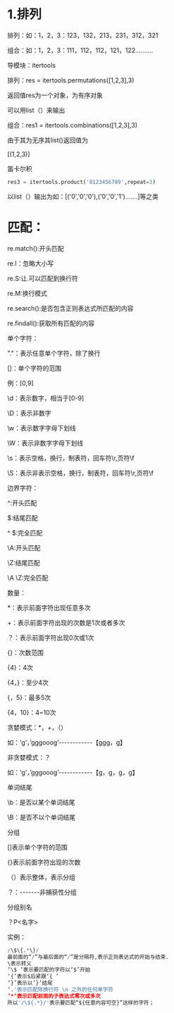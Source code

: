 # 1.排列

排列：如：1，2，3：123，132，213，231，312，321

组合：如：1，2，3：111，112，112，121，122..........

导模块：itertools

排列：res = itertools.permutations([1,2,3],3)

返回值res为一个对象，为有序对象

可以用list（）来输出

组合：res1 = itertools.combinations([1,2,3],3)

由于其为无序其list()返回值为

[(1,2,3)]

笛卡尔积

```python
res3 = itertools.product('0123456789',repeat=3)
```

以list（）输出为如：[('0','0','0'),('0','0','1').......]等之类

# 匹配：

re.match():开头匹配

re.I：忽略大小写

re.S:让.可以匹配到换行符

re.M:换行模式

re.search():是否包含正则表达式所匹配的内容

re.findall():获取所有匹配的内容

单个字符：

"."：表示任意单个字符，除了换行

[]：单个字符的范围

例：[0,9]

\d：表示数字，相当于[0-9]

\D：表示非数字

\w：表示数字字母下划线

\W：表示非数字字母下划线

\s：表示空格，换行，制表符，回车符\r,页符\f

\S：表示非表示空格，换行，制表符，回车符\r,页符\f

边界字符：

^:开头匹配

$:结尾匹配

^     $:完全匹配

\A:开头匹配

\Z:结尾匹配

\A   \Z:完全匹配

数量：

*：表示前面字符出现任意多次

+：表示前面字符出现的次数是1次或者多次

？：表示前面字符出现0次或1次

{}：次数范围

{4}：4次

{4，}：至少4次

{，5}：最多5次

{4，10}：4~10次

贪婪模式：*，+，（）

如：‘g‘，’gggooog’------------【ggg，g】

非贪婪模式：？

如：‘g‘，’gggooog’------------【g，g，g，g】

单词结尾

\b：是否以某个单词结尾

\B：是否不以个单词结尾

分组

[]表示单个字符的范围

{}表示前面字符出现的次数

（）表示整体，表示分组

？：-------非捕获性分组

分组别名

？P<名字>

实例：

```python
/\$\{.*\}/
最前面的“/”与最后面的“/”是分隔符,表示正则表达式的开始与结束.
\表示转义
‘\$ ’表示要匹配的字符以‘$’开始
‘{’表示$后紧跟‘{ ’
‘}’表示以‘}’结尾
‘.'表示匹配除换行符 \n 之外的任何单字符
’*‘表示匹配前面的子表达式零次或多次
所以'/\${.*}/'表示要匹配“${任意内容可空}”这样的字符；
```









